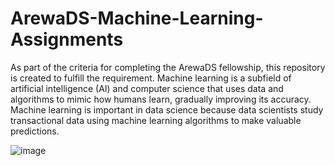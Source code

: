 # ArewaDS-Machine-Learning-Assignments
As part of the criteria for completing the ArewaDS fellowship, this repository is created to fulfill the requirement.
Machine learning is a subfield of artificial intelligence (AI) and computer science that uses data and algorithms to mimic how humans learn, gradually improving its accuracy.
Machine learning is important in data science because data scientists study transactional data using machine learning algorithms to make valuable predictions.




![image](https://user-images.githubusercontent.com/98468845/229296375-c6437a88-031c-42b7-b258-59a46b3a7c4c.png)
